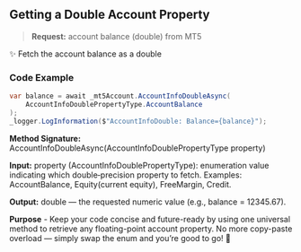 ## Getting a Double Account Property

> **Request:** account balance (double) from MT5

✨ Fetch the account balance as a double

### Code Example

```csharp
var balance = await _mt5Account.AccountInfoDoubleAsync(
    AccountInfoDoublePropertyType.AccountBalance
);
_logger.LogInformation($"AccountInfoDouble: Balance={balance}");
```

**Method Signature:** AccountInfoDoubleAsync(AccountInfoDoublePropertyType property)

**Input:** property (AccountInfoDoublePropertyType): enumeration value indicating which double‐precision property to fetch.
Examples: AccountBalance, Equity(current equity), FreeMargin, Credit.

**Output:** double — the requested numeric value (e.g., balance = 12345.67).

**Purpose** - Keep your code concise and future-ready by using one universal method to retrieve any floating-point account property. No more copy-paste overload — simply swap the enum and you’re good to go! 🚀
